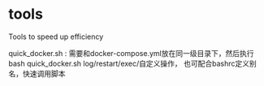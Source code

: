 # tools
Tools to speed up efficiency

quick_docker.sh : 需要和docker-compose.yml放在同一级目录下，然后执行 bash quick_docker.sh log/restart/exec/自定义操作， 也可配合bashrc定义别名，快速调用脚本
